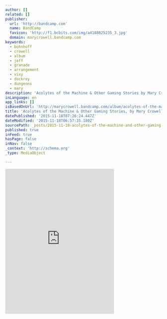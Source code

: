 ```yaml
---
author: []
related: []
publisher:
  url: 'http://bandcamp.com'
  name: BandCamp
  favicon: 'http://f1.bcbits.com/img/a4188825235_3.jpg'
  domain: marycrowell.bandcamp.com
keywords:
  - bohnhoff
  - crowell
  - album
  - jeff
  - granade
  - arrangement
  - vixy
  - dockrey
  - dungeons
  - mary
description: 'Acolytes of the Machine & Other Gaming Stories by Mary Crowell, released 01 October 2012 1. Massacre Anne 2. Devil of Stories: The Dance of Moxie & Mathias I 3. City of Doors 4. A Balleto for Rupus 5. I Put My Low Stat 6. Just Dessert: The Dance of Moxie & Mathias II 7.'
inLanguage: en
app_links: []
isBasedOnUrl: 'http://marycrowell.bandcamp.com/album/acolytes-of-the-machine-other-gaming-stories'
title: 'Acolytes of the Machine & Other Gaming Stories, by Mary Crowell'
datePublished: '2015-11-18T07:26:24.447Z'
dateModified: '2015-11-18T06:57:35.180Z'
sourcePath: _posts/2015-11-18-acolytes-of-the-machine-and-other-gaming-stories-by-mary-crow.md
published: true
inFeed: true
hasPage: false
inNav: false
_context: 'http://schema.org'
_type: MediaObject

---
```

<iframe src="http://cdn.embedly.com/widgets/media.html?src=https%3A%2F%2Fbandcamp.com%2FEmbeddedPlayer%2Fv%3D2%2Falbum%3D879552561%2Fsize%3Dlarge%2Flinkcol%3D0084B4%2Fnotracklist%3Dtrue%2Ftwittercard%3Dtrue%2F&amp;url=http%3A%2F%2Fmarycrowell.bandcamp.com%2Falbum%2Facolytes-of-the-machine-other-gaming-stories&amp;image=http%3A%2F%2Ff1.bcbits.com%2Fimg%2Fa4188825235_5.jpg&amp;key=b7d04c9b404c499eba89ee7072e1c4f7&amp;type=text%2Fhtml&amp;schema=bandcamp" width="350" height="467" scrolling="no" frameborder="0" allowfullscreen="allowfullscreen" style=""></iframe>